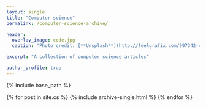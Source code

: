 ```yaml
---
layout: single
title: "Computer science"
permalink: /computer-science-archive/

header:
  overlay_image: code.jpg
  caption: "Photo credit: [**Unsplash**](http://feelgrafix.com/997342-code.html)"

excerpt: "A collection of computer science articles"

author_profile: true
---
```


{% include base_path %}

{% for post in site.cs %}
  {% include archive-single.html %}
{% endfor %}
